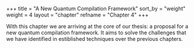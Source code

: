 +++
title = "A New Quantum Compilation Framework"
sort_by = "weight"
weight = 4
layout = "chapter"
refname = "Chapter 4"
+++

With this chapter we are arriving at the core of our thesis:
a proposal for a new quantum compilation framework. It aims
to solve the challenges that we have identified in estiblished techniques
over the previous chapters.
